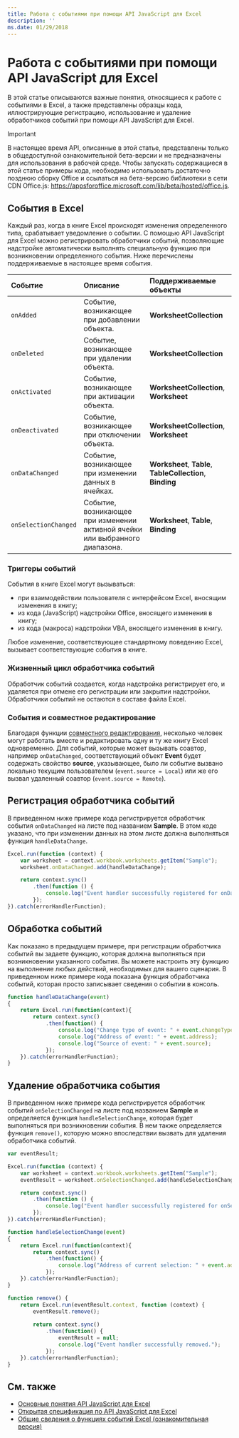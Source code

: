 ```yaml
---
title: Работа с событиями при помощи API JavaScript для Excel
description: ''
ms.date: 01/29/2018
---
```


# <a name="work-with-events-using-the-excel-javascript-api"></a>Работа с событиями при помощи API JavaScript для Excel

В этой статье описываются важные понятия, относящиеся к работе с событиями в Excel, а также представлены образцы кода, иллюстрирующие регистрацию, использование и удаление обработчиков событий при помощи API JavaScript для Excel. 

> [!IMPORTANT]
> В настоящее время API, описанные в этой статье, представлены только в общедоступной ознакомительной бета-версии и не предназначены для использования в рабочей среде. Чтобы запускать содержащиеся в этой статье примеры кода, необходимо использовать достаточно позднюю сборку Office и ссылаться на бета-версию библиотеки в сети CDN Office.js: https://appsforoffice.microsoft.com/lib/beta/hosted/office.js.

## <a name="events-in-excel"></a>События в Excel

Каждый раз, когда в книге Excel происходят изменения определенного типа, срабатывает уведомление о событии. С помощью API JavaScript для Excel можно регистрировать обработчики событий, позволяющие надстройке автоматически выполнять специальную функцию при возникновении определенного события. Ниже перечислены поддерживаемые в настоящее время события.

| Событие | Описание | Поддерживаемые объекты |
|:---------------|:-------------|:-----------|
| `onAdded` | Событие, возникающее при добавлении объекта. | **WorksheetCollection** |
| `onDeleted`  | Событие, возникающее при удалении объекта. | **WorksheetCollection** |
| `onActivated` | Событие, возникающее при активации объекта. | **WorksheetCollection**, **Worksheet** |
| `onDeactivated` | Событие, возникающее при отключении объекта. | **WorksheetCollection**, **Worksheet** |
| `onDataChanged` | Событие, возникающее при изменении данных в ячейках. | **Worksheet**, **Table**, **TableCollection**, **Binding** |
| `onSelectionChanged` | Событие, возникающее при изменении активной ячейки или выбранного диапазона. | **Worksheet**, **Table**, **Binding** |

### <a name="event-triggers"></a>Триггеры событий

События в книге Excel могут вызываться:

- при взаимодействии пользователя с интерфейсом Excel, вносящим изменения в книгу;
- из кода (JavaScript) надстройки Office, вносящего изменения в книгу;
- из кода (макроса) надстройки VBA, вносящего изменения в книгу.

Любое изменение, соответствующее стандартному поведению Excel, вызывает соответствующие события в книге.

### <a name="lifecycle-of-an-event-handler"></a>Жизненный цикл обработчика событий

Обработчик событий создается, когда надстройка регистрирует его, и удаляется при отмене его регистрации или закрытии надстройки. Обработчики событий не остаются в составе файла Excel.

### <a name="events-and-coauthoring"></a>События и совместное редактирование

Благодаря функции [совместного редактирования](co-authoring-in-excel-add-ins.md), несколько человек могут работать вместе и редактировать одну и ту же книгу Excel одновременно. Для событий, которые может вызывать соавтор, например `onDataChanged`, соответствующий объект **Event** будет содержать свойство **source**, указывающее, было ли событие вызвано локально текущим пользователем (`event.source = Local`) или же его вызвал удаленный соавтор (`event.source = Remote`).

## <a name="register-an-event-handler"></a>Регистрация обработчика событий

В приведенном ниже примере кода регистрируется обработчик события `onDataChanged` на листе под названием **Sample**. В этом коде указано, что при изменении данных на этом листе должна выполняться функция `handleDataChange`.

```js
Excel.run(function (context) {
    var worksheet = context.workbook.worksheets.getItem("Sample");
    worksheet.onDataChanged.add(handleDataChange);

    return context.sync()
        .then(function () {
            console.log("Event handler successfully registered for onDataChanged event in the worksheet.");
        });
}).catch(errorHandlerFunction);
```

## <a name="handle-an-event"></a>Обработка событий

Как показано в предыдущем примере, при регистрации обработчика событий вы задаете функцию, которая должна выполняться при возникновении указанного события. Вы можете настроить эту функцию на выполнение любых действий, необходимых для вашего сценария. В приведенном ниже примере кода показана функция обработчика событий, которая просто записывает сведения о событии в консоль. 

```js
function handleDataChange(event)
{ 
    return Excel.run(function(context){
        return context.sync()
            .then(function() {
                console.log("Change type of event: " + event.changeType);
                console.log("Address of event: " + event.address);
                console.log("Source of event: " + event.source);
            });
    }).catch(errorHandlerFunction);
}
```

## <a name="remove-an-event-handler"></a>Удаление обработчика события

В приведенном ниже примере кода регистрируется обработчик событий `onSelectionChanged` на листе под названием **Sample** и определяется функция `handleSelectionChange`, которая будет выполняться при возникновении события. В нем также определяется функция `remove()`, которую можно впоследствии вызвать для удаления обработчика событий.

```js
var eventResult;

Excel.run(function (context) {
    var worksheet = context.workbook.worksheets.getItem("Sample");
    eventResult = worksheet.onSelectionChanged.add(handleSelectionChange);

    return context.sync()
        .then(function () {
            console.log("Event handler successfully registered for onSelectionChanged event in the worksheet.");
        });
}).catch(errorHandlerFunction);

function handleSelectionChange(event)
{ 
    return Excel.run(function(context){
        return context.sync()
            .then(function() {
                console.log("Address of current selection: " + event.address);
            });
    }).catch(errorHandlerFunction);
}

function remove() {
    return Excel.run(eventResult.context, function (context) {
        eventResult.remove();
        
        return context.sync()
            .then(function() {
                eventResult = null;
                console.log("Event handler successfully removed.");
            });
    }).catch(errorHandlerFunction);
}
```

## <a name="see-also"></a>См. также

- [Основные понятия API JavaScript для Excel](excel-add-ins-core-concepts.md)
- [Открытая спецификация по API JavaScript для Excel](https://github.com/OfficeDev/office-js-docs/tree/ExcelJs_OpenSpec)
- [Общие сведения о функциях событий Excel (ознакомительная версия)](https://github.com/OfficeDev/office-js-docs/blob/ExcelJs_OpenSpec/Event_README.md)